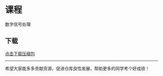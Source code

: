 # 课程

数字信号处理

## 下载

[点击下载压缩包](https://minhaskamal.github.io/DownGit/#/home?url=https://github.com/Royfor12/CQUT-electronic-information-engineering/tree/main/%E8%AF%BE%E7%A8%8B%E7%9B%AE%E5%BD%95/%E6%95%B0%E5%AD%97%E4%BF%A1%E5%8F%B7%E5%A4%84%E7%90%86)

---

希望大家能多多贡献资源，促进仓库良性发展，帮助更多的同学考个好成绩！